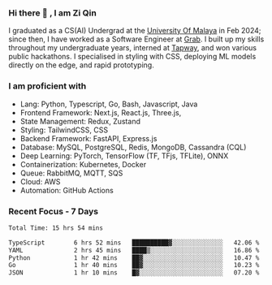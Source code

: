<!-- <img height="180rem" width="100%" src="https://github.com/ziqinyeow/ziqinyeow/blob/main/header.png?raw=true" /> -->

### Hi there 👋 , I am Zi Qin
<!-- ![visitors](https://visitor-badge.glitch.me/badge?page_id=page.id) -->

I graduated as a CS(AI) Undergrad at the [University Of Malaya](https://www.um.edu.my/) in Feb 2024; since then, I have worked as a Software Engineer at [Grab](https://www.grab.com/my/). I built up my skills throughout my undergraduate years, interned at [Tapway](https://gotapway.com/), and won various public hackathons. I specialised in styling with CSS, deploying ML models directly on the edge, and rapid prototyping.

### I am proficient with

- Lang: Python, Typescript, Go, Bash, Javascript, Java
- Frontend Framework: Next.js, React.js, Three.js,
- State Management: Redux, Zustand
- Styling: TailwindCSS, CSS
- Backend Framework: FastAPI, Express.js
- Database: MySQL, PostgreSQL, Redis, MongoDB, Cassandra (CQL)
- Deep Learning: PyTorch, TensorFlow (TF, TFjs, TFLite), ONNX
- Containerization: Kubernetes, Docker
- Queue: RabbitMQ, MQTT, SQS
- Cloud: AWS
- Automation: GitHub Actions

### Recent Focus - 7 Days
<!--START_SECTION:waka-->

```txt
Total Time: 15 hrs 54 mins

TypeScript        6 hrs 52 mins   ██████████▓░░░░░░░░░░░░░░   42.06 %
YAML              2 hrs 45 mins   ████▒░░░░░░░░░░░░░░░░░░░░   16.86 %
Python            1 hr 42 mins    ██▓░░░░░░░░░░░░░░░░░░░░░░   10.47 %
Go                1 hr 40 mins    ██▓░░░░░░░░░░░░░░░░░░░░░░   10.23 %
JSON              1 hr 10 mins    █▓░░░░░░░░░░░░░░░░░░░░░░░   07.20 %
```

<!--END_SECTION:waka-->

<!--![Leetcode Stats](https://leetcard.jacoblin.cool/ziqinyeow?ext=heatmap&theme=light,nord&width=1200&height=400)-->

